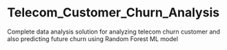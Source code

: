 # Telecom_Customer_Churn_Analysis
Complete data analysis solution for analyzing telecom churn customer and also predicting future churn using Random Forest ML model
